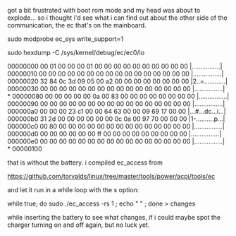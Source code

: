 got a bit frustrated with boot rom mode and my head was about to explode...
so i thought i'd see what i can find out about the other side of the communication,
the ec that's on the mainboard.

sudo modprobe ec_sys write_support=1

sudo hexdump -C /sys/kernel/debug/ec/ec0/io

00000000  00 01 00 00 00 01 00 00  00 00 00 00 00 00 00 00  |................|
00000010  00 00 00 00 00 00 00 00  00 00 00 00 00 00 00 00  |................|
00000020  32 84 0c 3d 09 05 00 a2  00 00 00 00 00 00 00 00  |2..=............|
00000030  00 00 00 00 00 00 00 00  00 00 00 00 00 00 00 00  |................|
*
00000080  00 00 00 00 00 0a 00 83  00 00 00 00 00 00 00 00  |................|
00000090  00 00 00 00 00 00 00 00  00 00 00 00 00 00 00 00  |................|
000000a0  00 00 00 23 c1 00 00 64  63 00 00 09 69 17 00 00  |...#...dc...i...|
000000b0  31 2d 00 00 00 00 00 00  0c 0a 00 97 70 00 00 00  |1-..........p...|
000000c0  00 80 00 00 00 00 00 00  00 00 00 00 00 00 00 00  |................|
000000d0  00 00 00 00 00 00 ff 00  00 00 00 00 00 00 00 00  |................|
000000e0  00 00 00 00 00 00 00 00  00 00 00 00 00 00 00 00  |................|
*
00000100


that is without the battery. i compiled ec_access from 

https://github.com/torvalds/linux/tree/master/tools/power/acpi/tools/ec

and let it run in a while loop with the s option:

while true; do sudo ./ec_access -rs 1 ; echo " " ; done > changes

while inserting the battery to see what changes, if i could maybe spot the charger
turning on and off again, but no luck yet.
